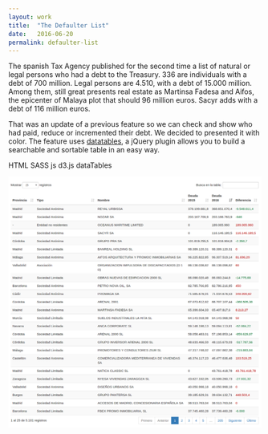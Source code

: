 ```yaml
---
layout: work
title:  "The Defaulter List"
date:   2016-06-20
permalink: defaulter-list
---
```


<p>The spanish Tax Agency published for the second time a list of natural or legal persons who had a debt to the Treasury. 336 are individuals with a debt of 700 million. Legal persons are 4.510, with a debt of 15.000 million. Among them, still great presents real estate as Martinsa Fadesa and Aifos, the epicenter of Malaya plot that should 96 million euros. Sacyr adds with a debt of 116 million euros.
</p>
<p>That was an update of a previous feature so we can check and show who had paid, reduce or incremented their debt. We decided to presented it with color. The feature uses <a href="https://datatables.net/">datatables</a>, a jQuery plugin allows you to build a searchable and sortable table in an easy way.
</p>
<p class="pills">
  <span class="tool pill">HTML</span>
  <span class="tool pill">SASS</span>
  <span class="tool pill">js</span>
  <span class="tool pill">d3.js</span>
  <span class="tool pill">dataTables</span>
</p>
<div class="img-container">
  <a href="http://datos.elespanol.com/proyectos/lista-morosos-hacienda/"><img src="/img/table.png" class="img-responsive img" alt="front-page"/></a>
</div>
